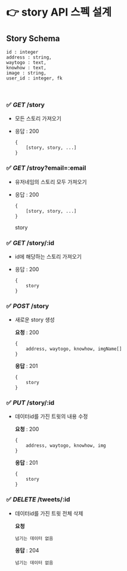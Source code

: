 # 👉 story API 스펙 설계

## Story Schema

```
id : integer
address : string,
waytogo : text,
knowhow : text,
image : string,
user_id : integer, fk
```

<br>

### ✅ _GET_ /story

- 모든 스토리 가져오기
- 응답 : 200

  ```
  {
      [story, story, ...]
  }
  ```

### ✅ _GET_ /stroy?email=:email

- 유저네임의 스토리 모두 가져오기
- 응답 : 200

  ```
  {
      [story, story, ...]
  }
  ```

  story

### ✅ _GET_ /story/:id

- id에 해당하는 스토리 가져오기
- 응답 : 200

  ```
  {
      story
  }
  ```

### ✅ _POST_ /story

- 새로운 story 생성

  **요청** : 200

  ```
  {
      address, waytogo, knowhow, imgName[]
  }
  ```

  **응답** : 201

  ```
  {
      story
  }
  ```

### ✅ _PUT_ /story/:id

- 데이터id를 가진 트윗의 내용 수정

  **요청** : 200

  ```
  {
      address, waytogo, knowhow, img
  }
  ```

  **응답** : 201

  ```
  {
      story
  }
  ```

### ✅ _DELETE_ /tweets/:id

- 데이터id를 가진 트윗 전체 삭제

  **요청**

  ```
  넘기는 데이터 없음
  ```

  **응답** : 204

  ```
  넘기는 데이터 없음
  ```
